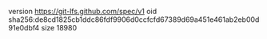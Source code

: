 version https://git-lfs.github.com/spec/v1
oid sha256:de8cd1825cb1ddc86fdf9906d0ccfcfd67389d69a451e461ab2eb00d91e0dbf4
size 18980

